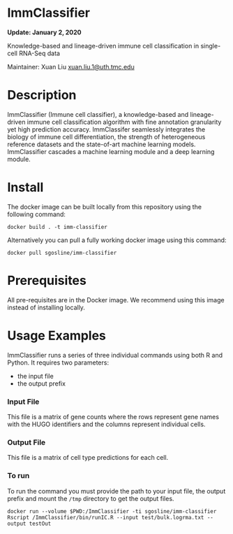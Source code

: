 # ImmClassifier

**Update: January 2, 2020**

Knowledge-based and lineage-driven immune cell classification in single-cell RNA-Seq data

Maintainer: Xuan Liu <xuan.liu.1@uth.tmc.edu>

# Description

ImmClassifier (Immune cell classifier), a knowledge-based and lineage-driven immune cell  classification algorithm with fine annotation granularity yet high prediction accuracy. ImmClassifer seamlessly integrates the biology of immune cell differentiation, the strength of heterogeneous reference datasets and the state-of-art machine learning models. ImmClassifier cascades a machine learning module and a deep learning module.

# Install

The docker image can be built locally from this repository using the following command:
```
docker build . -t imm-classifier
```

Alternatively you can pull a fully working docker image using this command:
```
docker pull sgosline/imm-classifier
```

# Prerequisites

All pre-requisites are in the Docker image. We recommend using this image instead of installing locally.

# Usage Examples

ImmClassifier runs a series of three individual commands using both R and Python. It requires two parameters:
- the input file
- the output prefix

### Input File

This file is a matrix of gene counts where the rows represent gene names with the HUGO identifiers and the columns represent individual cells.

### Output File

This file is a matrix of cell type predictions for each cell. 

### To run
To run the command you must provide the path to your input file, the output prefix and mount the `/tmp` directory to get the output files.
```
docker run --volume $PWD:/ImmClassifier -ti sgosline/imm-classifier Rscript /ImmClassifier/bin/runIC.R --input test/bulk.logrma.txt --output testOut
```
